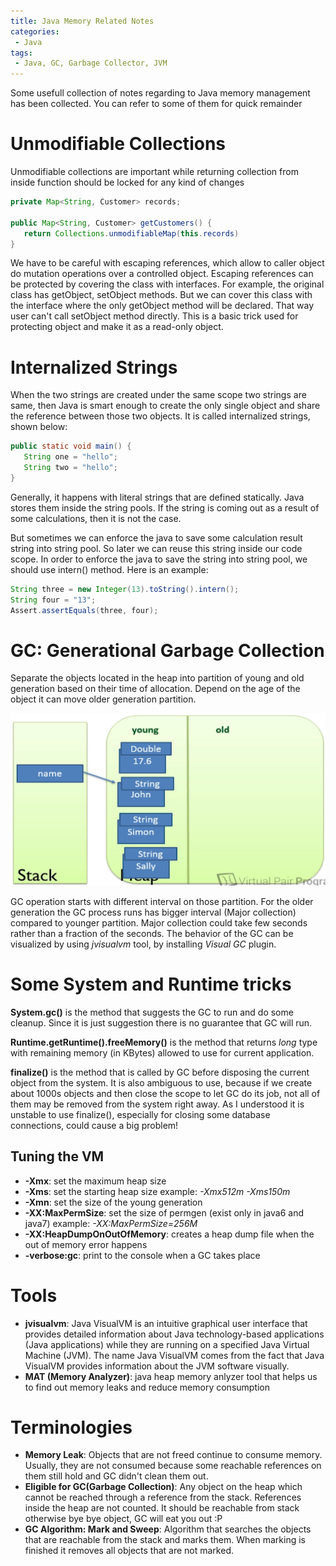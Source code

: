 ```yaml
---
title: Java Memory Related Notes
categories:
 - Java
tags:
 - Java, GC, Garbage Collector, JVM
---
```

Some usefull collection of notes regarding to Java memory management has been collected. You can refer to some of them for quick remainder

# Unmodifiable Collections
Unmodifiable collections are important while returning collection from inside function should be locked for any kind of changes

```java
private Map<String, Customer> records;

public Map<String, Customer> getCustomers() {
   return Collections.unmodifiableMap(this.records)
}
```


We have to be careful with escaping references, which allow to caller object do mutation operations over a controlled object. Escaping references can be protected by covering the class with interfaces. For example, the original class has getObject, setObject methods. But we can cover this class with the interface where the only getObject method will be declared. That way user can't call setObject method directly. This is a basic trick used for protecting object and make it as a read-only object.



# Internalized Strings
When the two strings are created under the same scope two strings are same, then Java is smart enough to create the only single object and share the reference between those two objects. It is called internalized strings, shown below:

```java
public static void main() {
   String one = "hello";
   String two = "hello";
}
```
Generally, it happens with literal strings that are defined statically. Java stores them inside the string pools. If the string is coming out as a result of some calculations, then it is not the case.

But sometimes we can enforce the java to save some calculation result string into string pool. So later we can reuse this string inside our code scope. In order to enforce the java to save the string into string pool, we should use intern() method. Here is an example:

```java
String three = new Integer(13).toString().intern();
String four = "13";
Assert.assertEquals(three, four);  
```

# GC: Generational Garbage Collection
Separate the objects located in the heap into partition of young and old generation based on their time of allocation. Depend on the age of the object it can move older generation partition.

![Generational GC](/assets/2018-05-12-java-memory/GenerationalGarbageCollection.png)

GC operation starts with different interval on those partition. For the older generation the GC process runs has bigger interval (Major collection) compared to younger partition. Major collection could take few seconds rather than a fraction of the seconds. The behavior of the GC can be visualized by using *jvisualvm* tool, by installing *Visual GC* plugin.



# Some System and Runtime tricks

**System.gc()** is the method that suggests the GC to run and do some cleanup. Since it is just suggestion there is no guarantee that GC will run. 

**Runtime.getRuntime().freeMemory()** is the method that returns *long* type with remaining memory (in KBytes) allowed to use for current application.

**finalize()** is the method that is called by GC before disposing the current object from the system. It is also ambiguous to use, because if we create about 1000s objects and then close the scope to let GC do its job, not all of them may be removed from the system right away. As I understood it is unstable to use finalize(), especially for closing some database connections, could cause a big problem!

## Tuning the VM
- **-Xmx**: set the maximum heap size
- **-Xms**: set the starting heap size
example: *-Xmx512m -Xms150m*
- **-Xmn**: set the size of the young generation
- **-XX:MaxPermSize**: set the size of permgen (exist only in java6 and java7)
example: *-XX:MaxPermSize=256M*
- **-XX:HeapDumpOnOutOfMemory**: creates a heap dump file when the out of memory error happens
- **-verbose:gc**: print to the console when a GC takes place

# Tools
- **jvisualvm**: Java VisualVM is an intuitive graphical user interface that provides detailed information about Java technology-based applications (Java applications) while they are running on a specified Java Virtual Machine (JVM). The name Java VisualVM comes from the fact that Java VisualVM provides information about the JVM software visually.
- **MAT (Memory Analyzer)**: java heap memory anlyzer tool that helps us to find out memory leaks and reduce memory consumption


# Terminologies
- **Memory Leak**: Objects that are not freed continue to consume memory. Usually, they are not consumed because some reachable references on them still hold and GC didn't clean them out.
- **Eligible for GC(Garbage Collection)**: Any object on the heap which cannot be reached through a reference from the stack. References inside the heap are not counted. It should be reachable from stack otherwise bye bye object, GC will eat you out :P
- **GC Algorithm: Mark and Sweep**: Algorithm that searches the objects that are reachable from the stack and marks them. When marking is finished it removes all objects that are not marked. 

